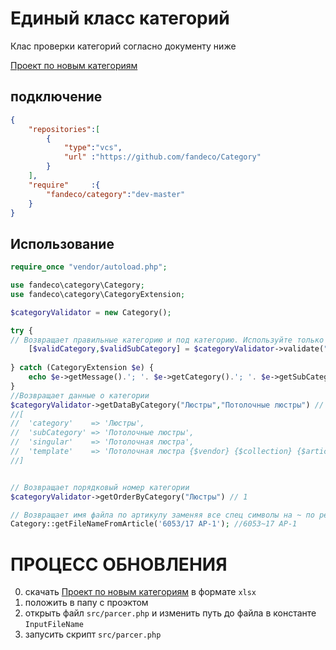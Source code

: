 # Единый класс категорий

Клас проверки категорий согласно документу ниже

[Проект по новым категориям](https://docs.google.com/spreadsheets/d/1tKIDh4Lo4LjGdXGw5-UzO8ZCRkCDkNYMw4wjB3sU7MM/edit#gid=33988330)

## подключение

```json
{
	"repositories":[
		{
			"type":"vcs",
			"url" :"https://github.com/fandeco/Category"
		}
	],
	"require"     :{
		"fandeco/category":"dev-master"
	}
}
```

## Использование

```php
require_once "vendor/autoload.php";

use fandeco\category\Category;
use fandeco\category\CategoryExtension;

$categoryValidator = new Category();

try {
// Возвращает правильные категорию и под категорию. Используйте только ети значения, а не те что переданы в аргументы
	[$validCategory,$validSubCategory] = $categoryValidator->validate("test", "test2");
	
} catch (CategoryExtension $e) {
	echo $e->getMessage().'; '.	$e->getCategory().'; '.	$e->getSubCategory()
}
//Возвращает данные о категории
$categoryValidator->getDataByCategory("Люстры","Потолочные люстры") // 
//[
//	'category'    => 'Люстры',
//	'subCategory' => 'Потолочные люстры',
//	'singular'    => 'Потолочная люстра',
//	'template'    => 'Потолочная люстра {$vendor} {$collection} {$article}',
//]


// Возвращает порядковый номер категории 
$categoryValidator->getOrderByCategory("Люстры") // 1 

// Возвращает имя файла по артикулу заменяя все спец символы на ~ по регламенту
Category::getFileNameFromArticle('6053/17 AP-1'); //6053~17 AP-1

```

# ПРОЦЕСС ОБНОВЛЕНИЯ

0) скачать [Проект по новым категориям](https://docs.google.com/spreadsheets/d/1tKIDh4Lo4LjGdXGw5-UzO8ZCRkCDkNYMw4wjB3sU7MM/edit#gid=33988330) в формате `xlsx`
1) положить в папу с проэктом
2) открыть файл `src/parcer.php` и изменить путь до файла в константе `InputFileName`
3) запусить скрипт `src/parcer.php`
